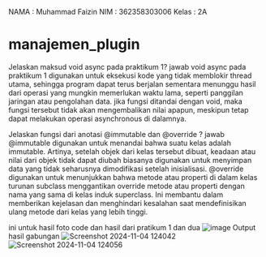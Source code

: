 NAMA  : Muhammad Faizin
NIM   : 362358303006
Kelas : 2A
# manajemen_plugin

Jelaskan maksud void async pada praktikum 1?
jawab
void async pada praktikum 1 digunakan untuk eksekusi kode yang tidak memblokir thread utama, sehingga program dapat terus berjalan sementara menunggu hasil dari operasi yang mungkin memerlukan waktu lama, seperti panggilan jaringan atau pengolahan data. jika fungsi ditandai dengan void, maka fungsi tersebut tidak akan mengembalikan nilai apapun, meskipun tetap dapat melakukan operasi asynchronous di dalamnya.

Jelaskan fungsi dari anotasi @immutable dan @override ? 
jawab
@immutable digunakan untuk menandai bahwa suatu kelas adalah immutable. Artinya, setelah objek dari kelas tersebut dibuat, keadaan atau nilai dari objek tidak dapat diubah biasanya digunakan untuk menyimpan data yang tidak seharusnya dimodifikasi setelah inisialisasi.
@override digunakan untuk menunjukkan bahwa metode atau properti di dalam kelas turunan subclass menggantikan override metode atau properti dengan nama yang sama di kelas induk superclass. Ini membantu dalam memberikan kejelasan dan menghindari kesalahan saat mendefinisikan ulang metode dari kelas yang lebih tinggi.

ini untuk hasil foto code dan hasil dari pratikum 1 dan dua
![image](https://github.com/user-attachments/assets/03c6a20b-6d9d-4d22-a6fa-8ff937d33a0c)
Output hasil gabungan 
![Screenshot 2024-11-04 124042](https://github.com/user-attachments/assets/ae0c8eb1-632c-4b4a-8a7c-9dd87d90de6f)
![Screenshot 2024-11-04 124056](https://github.com/user-attachments/assets/561f3856-6cd4-4142-8e65-b0ac280e2f36)
